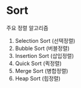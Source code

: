 # Sort


주요 정렬 알고리즘

1. Selection Sort (선택정렬)
2. Bubble Sort (버블정렬)
3. Insertion Sort (삽입정렬)
4. Quick Sort (퀵정렬)
5. Merge Sort (병합정렬)
6. Heap Sort (힙정렬)

